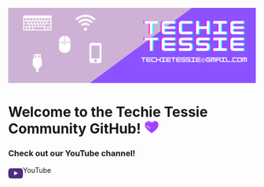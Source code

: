 ![Header](https://raw.githubusercontent.com/Techie-Tessie/Techie-Tessie/master/email_banner.png "Header")

# Welcome to the Techie Tessie Community GitHub! <img src="https://raw.githubusercontent.com/Tess314/Tess314/master/heart.gif" width="30px">

### Check out our YouTube channel!
[<img align="left" alt="YouTube" height="30px" src="https://raw.githubusercontent.com/Tess314/Tess314/master/youtube_logo.png"/>][YouTube]YouTube

[YouTube]: https://www.youtube.com/channel/UCGCR-PjumUZeuMc0zZOIZdA
